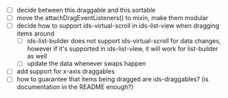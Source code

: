 - [ ] decide between this.draggable and this.sortable
- [ ] move the attachDragEventListeners() to mixin, make them modular
- [ ] decide how to support ids-virtual-scroll in ids-list-view when dragging items around
  - [ ] ids-list-builder does not support ids-virtual-scroll for data changes, however if it's supported in ids-list-view, it will work for list-builder as well
  - [ ] update the data whenever swaps happen
- [ ] add support for x-axis draggables
- [ ] how to guarantee that items being dragged are ids-draggables? (is documentation in the README enough?)
